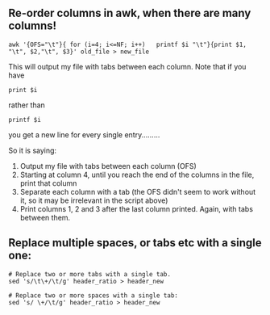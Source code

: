 ## Re-order columns in awk, when there are many columns!
```
awk '{OFS="\t"}{ for (i=4; i<=NF; i++)   printf $i "\t"}{print $1, "\t", $2,"\t", $3}' old_file > new_file
```
This will output my file with tabs between each column. Note that if you have
```
print $i
```
rather than
```
printf $i
```
you get a new line for every single entry.........

So it is saying:
1. Output my file with tabs between each column (OFS)
2. Starting at column 4, until you reach the end of the columns in the file, print that column
3. Separate each column with a tab (the OFS didn't seem to work without it, so it may be irrelevant in the script above)
4. Print columns 1, 2 and 3 after the last column printed. Again, with tabs between them.

## Replace multiple spaces, or tabs etc with a single one:
```
# Replace two or more tabs with a single tab. 
sed 's/\t\+/\t/g' header_ratio > header_new

# Replace two or more spaces with a single tab:
sed 's/ \+/\t/g' header_ratio > header_new
```
